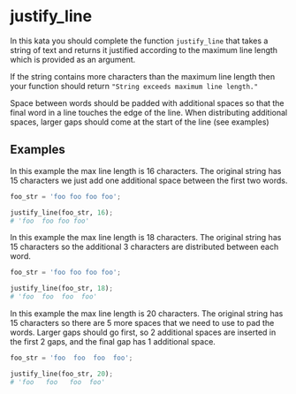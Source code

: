 # justify_line

In this kata you should complete the function `justify_line` that takes a string of text and returns it justified according to the maximum line length which is provided as an argument.

If the string contains more characters than the maximum line length then your function should return `"String exceeds maximum line length."`

Space between words should be padded with additional spaces so that the final word in a line touches the edge of the line. When distributing additional spaces, larger gaps should come at the start of the line (see examples)

## Examples

In this example the max line length is 16 characters. The original string has 15 characters we just add one additional space between the first two words.

```py
foo_str = 'foo foo foo foo';

justify_line(foo_str, 16);
# 'foo  foo foo foo'

```

In this example the max line length is 18 characters. The original string has 15 characters so the additional 3 characters are distributed between each word.

```py
foo_str = 'foo foo foo foo';

justify_line(foo_str, 18);
# 'foo  foo  foo  foo'

```

In this example the max line length is 20 characters. The original string has 15 characters so there are 5 more spaces that we need to use to pad the words. Larger gaps should go first, so 2 additional spaces are inserted in the first 2 gaps, and the final gap has 1 additional space.

```py
foo_str = 'foo  foo  foo  foo';

justify_line(foo_str, 20);
# 'foo   foo   foo  foo'

```
